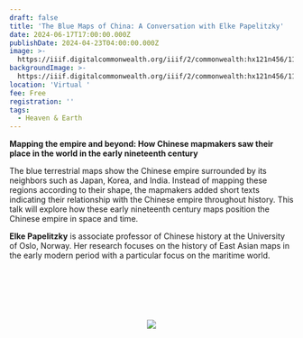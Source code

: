 ```yaml
---
draft: false
title: 'The Blue Maps of China: A Conversation with Elke Papelitzky'
date: 2024-06-17T17:00:00.000Z
publishDate: 2024-04-23T04:00:00.000Z
image: >-
  https://iiif.digitalcommonwealth.org/iiif/2/commonwealth:hx121n456/11016,6766,3143,1125/,1200/0/default.jpg
backgroundImage: >-
  https://iiif.digitalcommonwealth.org/iiif/2/commonwealth:hx121n456/11016,6766,3143,1125/,1200/0/default.jpg
location: 'Virtual '
fee: Free
registration: ''
tags:
  - Heaven & Earth
---
```


**Mapping the empire and beyond: How Chinese mapmakers saw their place in the world in the early nineteenth century**

The blue terrestrial maps show the Chinese empire surrounded by its neighbors such as Japan, Korea, and India. Instead of mapping these regions according to their shape, the mapmakers added short texts indicating their relationship with the Chinese empire throughout history. This talk will explore how these early nineteenth century maps position the Chinese empire in space and time.

**Elke Papelitzky** is associate professor of Chinese history at the University of Oslo, Norway. Her research focuses on the history of East Asian maps in the early modern period with a particular focus on the maritime world.

<link href="https://widgets.ticketleap.com/v2/widget.css" media="screen" rel="stylesheet" type="text/css" /><script src="https://widgets.ticketleap.com/v2/widget.js" type="text/javascript"></script><div id="tl-widget-wrapper-b91e2165-9489-4398-82a7-dbfd17adc657"><script type="text/javascript">tl_widget.update_widget("https://bplmaps.ticketleap.com/widget/v2/", "b91e2165-9489-4398-82a7-dbfd17adc657", "events=remote-talk-with-elke-papelitzky&accent_color=#1a1a34");</script><!--[if IE 6]><div style="display:none"><![endif]--><div style="width: 100%; display: table; height: 200px;"><div style="display: table-cell; vertical-align: middle; text-align: center;"><img src="https://widgets.ticketleap.com/v2/loading.gif" /></div></div><!--[if IE 6]></div><![endif]--></div><input type="hidden" id="tl-affiliate-url-b91e2165-9489-4398-82a7-dbfd17adc657" name="tl-affiliate-url-b91e2165-9489-4398-82a7-dbfd17adc657" value="https://www.ticketleap.com/solutions/sell-tickets-online?rc=WIDGET-STO"><input type="hidden" id="tl-show-event-name-b91e2165-9489-4398-82a7-dbfd17adc657" name="tl-show-event-name-b91e2165-9489-4398-82a7-dbfd17adc657" value="true"><input type="hidden" id="tl-show-event-location-b91e2165-9489-4398-82a7-dbfd17adc657" name="tl-show-event-location-b91e2165-9489-4398-82a7-dbfd17adc657" value="true"><input type="hidden" id="tl-show-event-dates-b91e2165-9489-4398-82a7-dbfd17adc657" name="tl-show-event-dates-b91e2165-9489-4398-82a7-dbfd17adc657" value="true">
